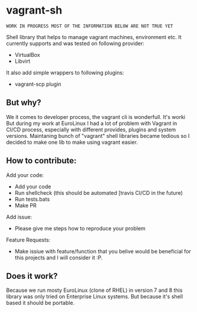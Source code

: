 # vagrant-sh

```
WORK IN PROGRESS MOST OF THE INFORMATION BELOW ARE NOT TRUE YET
```

Shell library that helps to manage vagrant machines, environment etc. It currently supports and was tested on following provider:
 - VirtualBox
 - Libvirt 

It also add simple wrappers to following plugins:

- vagrant-scp plugin

## But why?

We it comes to developer process, the vagrant cli is wonderfull. It's worki
But during my work at EuroLinux I had a lot of problem with Vagrant in CI/CD
process, especially with different provides, plugins and system versions. Maintaning 
bunch of "vagrant" shell libraries became tedious so I decided to make one lib to make
using vagrant easier.

## How to contribute:

Add your code:

- Add your code
- Run shellcheck (this should be automated [travis CI/CD in the future)
- Run tests.bats
- Make PR

Add issue:

- Please give me steps how to reproduce your problem

Feature Requests:

- Make issiue with feature/function that you belive would be beneficial for this 
  projects and I will consider it :P.

## Does it work?

Because we run mosty EuroLinux (clone of RHEL) in version 7 and 8 this library was only tried on Enterprise Linux systems. But because it's shell based it should be portable.
